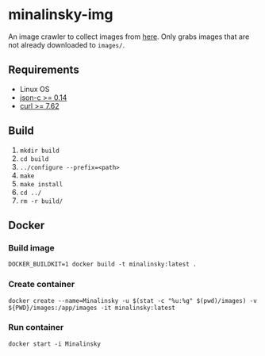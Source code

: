 # minalinsky-img

An image crawler to collect images from [here](https://www.reddit.com/r/LegendaryMinalinsky/). Only grabs images that are not already downloaded to `images/`.

## Requirements

* Linux OS
* [json-c >= 0.14](https://github.com/json-c/json-c)
* [curl >= 7.62](https://github.com/curl/curl)


## Build

1. `mkdir build`
2. `cd build`
3. `../configure --prefix=<path>`
4. `make`
5. `make install`
6. `cd ../`
7. `rm -r build/`


## Docker

### Build image

`DOCKER_BUILDKIT=1 docker build -t minalinsky:latest .`

### Create container

`docker create --name=Minalinsky -u $(stat -c "%u:%g" $(pwd)/images) -v ${PWD}/images:/app/images -it minalinsky:latest`

### Run container

`docker start -i Minalinsky`
